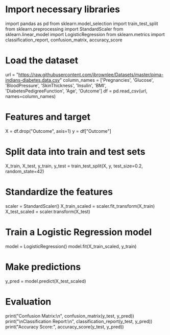 
# Import necessary libraries
import pandas as pd
from sklearn.model_selection import train_test_split
from sklearn.preprocessing import StandardScaler
from sklearn.linear_model import LogisticRegression
from sklearn.metrics import classification_report, confusion_matrix, accuracy_score

# Load the dataset
url = "https://raw.githubusercontent.com/jbrownlee/Datasets/master/pima-indians-diabetes.data.csv"
column_names = ['Pregnancies', 'Glucose', 'BloodPressure', 'SkinThickness', 
                'Insulin', 'BMI', 'DiabetesPedigreeFunction', 'Age', 'Outcome']
df = pd.read_csv(url, names=column_names)

# Features and target
X = df.drop("Outcome", axis=1)
y = df["Outcome"]

# Split data into train and test sets
X_train, X_test, y_train, y_test = train_test_split(X, y, test_size=0.2, random_state=42)

# Standardize the features
scaler = StandardScaler()
X_train_scaled = scaler.fit_transform(X_train)
X_test_scaled = scaler.transform(X_test)

# Train a Logistic Regression model
model = LogisticRegression()
model.fit(X_train_scaled, y_train)

# Make predictions
y_pred = model.predict(X_test_scaled)

# Evaluation
print("Confusion Matrix:\n", confusion_matrix(y_test, y_pred))
print("\nClassification Report:\n", classification_report(y_test, y_pred))
print("Accuracy Score:", accuracy_score(y_test, y_pred))